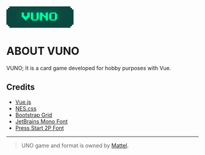 ![VUNO Logo](https://raw.githubusercontent.com/halillusion/VUNO/main/src/assets/logo.svg "VUNO Logo")

# ABOUT VUNO

VUNO; It is a card game developed for hobby purposes with Vue.

## Credits

- [Vue.js](https://vuejs.org/)
- [NES.css](https://nostalgic-css.github.io/NES.css/)
- [Bootstrap Grid](https://getbootstrap.com/)
- [JetBrains Mono Font](https://fonts.google.com/specimen/JetBrains+Mono)
- [Press Start 2P Font](https://fonts.google.com/specimen/Press+Start+2P)
---
>UNO game and format is owned by [Mattel](https://mattel.com).